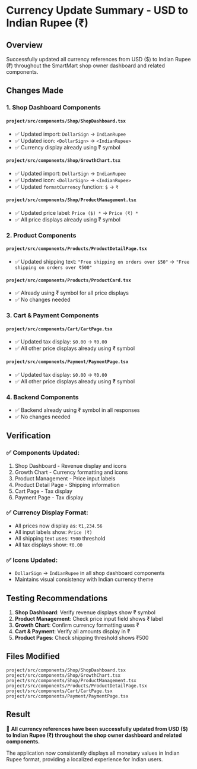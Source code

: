 # Currency Update Summary - USD to Indian Rupee (₹)

## Overview
Successfully updated all currency references from USD ($) to Indian Rupee (₹) throughout the SmartMart shop owner dashboard and related components.

## Changes Made

### 1. Shop Dashboard Components

#### `project/src/components/Shop/ShopDashboard.tsx`
- ✅ Updated import: `DollarSign` → `IndianRupee`
- ✅ Updated icon: `<DollarSign>` → `<IndianRupee>`
- ✅ Currency display already using ₹ symbol

#### `project/src/components/Shop/GrowthChart.tsx`
- ✅ Updated import: `DollarSign` → `IndianRupee`
- ✅ Updated icon: `<DollarSign>` → `<IndianRupee>`
- ✅ Updated `formatCurrency` function: `$` → `₹`

#### `project/src/components/Shop/ProductManagement.tsx`
- ✅ Updated price label: `Price ($) *` → `Price (₹) *`
- ✅ All price displays already using ₹ symbol

### 2. Product Components

#### `project/src/components/Products/ProductDetailPage.tsx`
- ✅ Updated shipping text: `"Free shipping on orders over $50"` → `"Free shipping on orders over ₹500"`

#### `project/src/components/Products/ProductCard.tsx`
- ✅ Already using ₹ symbol for all price displays
- ✅ No changes needed

### 3. Cart & Payment Components

#### `project/src/components/Cart/CartPage.tsx`
- ✅ Updated tax display: `$0.00` → `₹0.00`
- ✅ All other price displays already using ₹ symbol

#### `project/src/components/Payment/PaymentPage.tsx`
- ✅ Updated tax display: `$0.00` → `₹0.00`
- ✅ All other price displays already using ₹ symbol

### 4. Backend Components
- ✅ Backend already using ₹ symbol in all responses
- ✅ No changes needed

## Verification

### ✅ Components Updated:
1. Shop Dashboard - Revenue display and icons
2. Growth Chart - Currency formatting and icons
3. Product Management - Price input labels
4. Product Detail Page - Shipping information
5. Cart Page - Tax display
6. Payment Page - Tax display

### ✅ Currency Display Format:
- All prices now display as: `₹1,234.56`
- All input labels show: `Price (₹)`
- All shipping text uses: `₹500` threshold
- All tax displays show: `₹0.00`

### ✅ Icons Updated:
- `DollarSign` → `IndianRupee` in all shop dashboard components
- Maintains visual consistency with Indian currency theme

## Testing Recommendations

1. **Shop Dashboard**: Verify revenue displays show ₹ symbol
2. **Product Management**: Check price input field shows ₹ label
3. **Growth Chart**: Confirm currency formatting uses ₹
4. **Cart & Payment**: Verify all amounts display in ₹
5. **Product Pages**: Check shipping threshold shows ₹500

## Files Modified

```
project/src/components/Shop/ShopDashboard.tsx
project/src/components/Shop/GrowthChart.tsx
project/src/components/Shop/ProductManagement.tsx
project/src/components/Products/ProductDetailPage.tsx
project/src/components/Cart/CartPage.tsx
project/src/components/Payment/PaymentPage.tsx
```

## Result

🎉 **All currency references have been successfully updated from USD ($) to Indian Rupee (₹) throughout the shop owner dashboard and related components.**

The application now consistently displays all monetary values in Indian Rupee format, providing a localized experience for Indian users.
